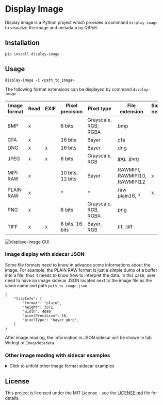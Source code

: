 # Display Image

Display image is a Python project which provides a command `display-image` to visualize the image and metadata by QtPy6.

## Installation

~~~~~~~~~~~~~~~{.shell}
pip install display-image
~~~~~~~~~~~~~~~

## Usage

~~~~~~~~~~~~~~~{.shell}
display-image -i <path_to_image>
~~~~~~~~~~~~~~~


The following format extensions can be displayed by command `display-image`

| Image format  | Read | EXIF | Pixel precision        | Pixel type           | File extension                   |  Sidecar needed  |
|---------------|------|------|------------------------|----------------------|----------------------------------|------------------|
| BMP           | x    |      | 8 bits                 | Grayscale, RGB, RGBA | .bmp                             |                  |
| CFA           | x    |      | 16 bits                | Bayer                | .cfa                             |                  |
| DNG           | x    | x    | 16 bits                | Bayer                | .dng                             |                  |
| JPEG          | x    | x    | 8 bits                 | Grayscale, RGB       | .jpg, .jpeg                      |                  |
| MIPI RAW      | x    |      | 10 bits, 12 bits       | Bayer                | .RAWMIPI, .RAWMIPI10, .RAWMIPI12 | x                |
| PLAIN RAW     | x    |      | *                      | *                    | .raw .plain16, *                 | x                |
| PNG           | x    |      | 8 bits                 | Grayscale, RGB, RGBA | .png                             |                  |
| TIFF          | x    | x    | 8 bits, 16 bits        | Bayer, RGB           | .tif, .tiff                      |                  |


![displaye-image GUI](https://github.com/user-attachments/assets/79e246d7-cd8f-4d4a-b0bc-412f2c0b8b6a)


### Image display with sidecar JSON

Some file formats need to know in advance some informations about the image. For example, the PLAIN RAW format is just a simple dump of a buffer into a file, thus it needs to know how to interpret the data.
In this case, user need to have an image sidecar JSON located next to the image file as the same name and path `path_to_image.json`

~~~~~~~~~~~~~~~{.json}
{
    "fileInfo": {
        "format": "plain",
        "height": 3072,
        "width": 4080
        "pixelPrecision": 16,
        "pixelType": "bayer_gbrg",
    }
}
~~~~~~~~~~~~~~~

After image reading, the information in JSON sidecar will be shown in tab Widegt of `ImageMetadata`

### Other image reading with sidecar examples

<details>
  <summary>
  Click to unfold other image format sidecar examples
  </summary>

#### Packed RAW MIPI 12 bits:

sidecar json
~~~~~~~~~~~~~~~{.json}
{
    "fileInfo": {
        "fileFormat": "raw12",
        "height": 3000,
        "width": 4000,
        "pixelPrecision": 12,
        "pixelType": "bayer_gbrg"
    }
}
~~~~~~~~~~~~~~~

#### Packed RAW MIPI 10 bits:

sidecar json
~~~~~~~~~~~~~~~{.json}
{
    "fileInfo": {
        "height": 3000,
        "width": 4000,
		"format": "raw10",
		"pixelPrecision": 10,
		"pixelType": "bayer_grbg"
    }
}
~~~~~~~~~~~~~~~

</details>

## License

This project is licensed under the MIT License - see the [LICENSE.md](https://github.com/sygslhy/display-image/blob/master/LICENSE.md) file for details.
